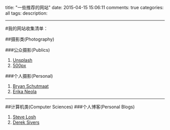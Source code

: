 title: "一些推荐的网站"
date: 2015-04-15 15:06:11
comments: true
categories: all
tags:
description:

---
#我的网站收集清单：

##摄影类(Photography)

###公众摄影(Publics)
1.  [Unsplash](https://unsplash.com/)
2.  [500px](https://500px.com/flow)

###个人摄影(Personal)
1.  [Bryan Schutmaat](http://www.bryanschutmaat.com/)
2.  [Erika Neola](http://www.erikaneola.com/gallery.htm)
---
##计算机类(Computer Sciences)
###个人博客(Personal Blogs)
1.  [Steve Losh](http://stevelosh.com/)
2.  [Derek Sivers](http://sivers.org/)
